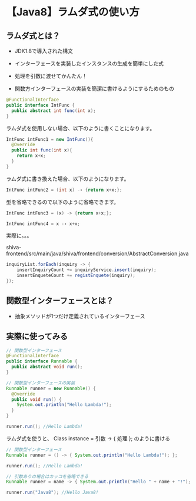 # 【Java8】ラムダ式の使い方
## ラムダ式とは？

- JDK1.8で導入された構文
- インターフェースを実装したインスタンスの生成を簡単にした式
- 処理を引数に渡せてかんたん！

- 関数方インターフェースの実装を簡潔に書けるようにするためのもの

```java
@FunctionalInterface
public interface IntFunc {
  public abstract int func(int x);
}
```

ラムダ式を使用しない場合、以下のように書くことになります。

```java
IntFunc intFunc1 = new IntFunc(){
  @Override
  public int func(int x){
    return x+x;
  }
}
```

ラムダ式に書き換えた場合、以下のようになります。

```java
IntFunc intFunc2 = (int x) -› {return x+x;};
```

型を省略できるので以下のように省略できます。

```java
IntFunc intFunc3 = (x) -> {return x+x;};
```

```java
IntFunc intFunc4 = x -› x+x;
```

実際に。。。

shiva-frontend/src/main/java/shiva/frontend/conversion/AbstractConversion.java
```java
inquiryList.forEach(inquiry -> {
    insertInquiryCount += inquiryService.insert(inquiry);
    insertEnqueteCount += registEnquete(inquiry);
});
```


## 関数型インターフェースとは？
- 抽象メソッドが1つだけ定義されているインターフェース

## 実際に使ってみる
```java
// 関数型インターフェース
@FunctionalInterface
public interface Runnable {
  public abstract void run();
}

// 関数型インターフェースの実装
Runnable runner = new Runnable() {
  @Override
  public void run() {
  	System.out.println("Hello Lambda!");
  }
}

runner.run(); //Hello Lambda!
```

ラムダ式を使うと、
Class instance = 引数 -> { 処理 };
のように書ける


```java
// 関数型インターフェース
Runnable runner = () -> { System.out.println("Hello Lambda!"); };

runner.run(); //Hello Lambda!
```

```java
// 引数ありの場合はカッコを省略できる
Runnable runner = name -> { System.out.println("Hello " + name + "!"); };

runner.run("Java8"); //Hello Java8!
```